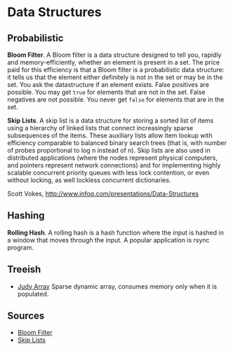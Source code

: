 # Data Structures #

## Probabilistic  ##

**Bloom Filter**. A Bloom filter is a data structure designed to tell you, rapidly and memory-efficiently, whether an element is present in a set.
The price paid for this efficiency is that a Bloom filter is a probabilistic data structure: it tells us that the element either definitely is not in the set or may be in the set. You ask the datastructure if an element exists. False positives are possible. You may get `true` for elements that are not in the set. False negatives are not possible. You never get `false` for elements that are in the set.

**Skip Lists**. A skip list is a data structure for storing a sorted list of items using a hierarchy of linked lists that connect increasingly sparse subsequences of the items. These auxiliary lists allow item lookup with efficiency comparable to balanced binary search trees (that is, with number of probes proportional to log n instead of n). Skip lists are also used in distributed applications (where the nodes represent physical computers, and pointers represent network connections) and for implementing highly scalable concurrent priority queues with less lock contention, or even without locking, as well lockless concurrent dictionaries.

Scott Vokes, http://www.infoq.com/presentations/Data-Structures

## Hashing ##

**Rolling Hash**. A rolling hash is a hash function where the input is hashed in a window that moves through the input. A popular application is rsync program.

## Treeish ##

- [Judy Array](http://judy.sourceforge.net/) Sparse dynamic array, consumes memory only when it is populated.

## Sources ##

- [Bloom Filter](http://llimllib.github.com/bloomfilter-tutorial/)
- [Skip Lists](http://en.wikipedia.org/wiki/Skip_list)